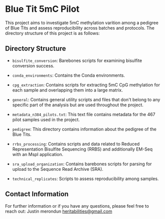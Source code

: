 # Blue Tit 5mC Pilot

This project aims to investigate 5mC methylation varition among a pedigree of Blue Tits and assess reproducibility across batches and protocols. The directory structure of this project is as follows:

## Directory Structure

- `bisulfite_conversion`: Barebones scripts for examining bisulfite conversion success.

- `conda_environments`: Contains the Conda environments.

- `cpg_extraction`: Contains scripts for extracting 5mC CpG methylation for each sample and overlapping them into a large matrix. 

- `general`: Contains general utility scripts and files that don't belong to any specific part of the analysis but are used throughout the project.

- `metadata_n384_pilots.txt`: This text file contains metadata for the 467 pilot samples used in the project.

- `pedigree`: This directory contains information about the pedigree of the Blue Tits.

- `rrbs_processing`: Contains scripts and data related to Reduced Representation Bisulfite Sequencing (RRBS) and additionally EM-Seq with an MspI application.

- `sra_upload_organization`: Contains barebones scripts for parsing for upload to the Sequence Read Archive (SRA).

- `technical_replicates`: Scripts to assess reproducibility among samples. 

## Contact Information

For further information or if you have any questions, please feel free to reach out: Justin merondun heritabilities@gmail.com



